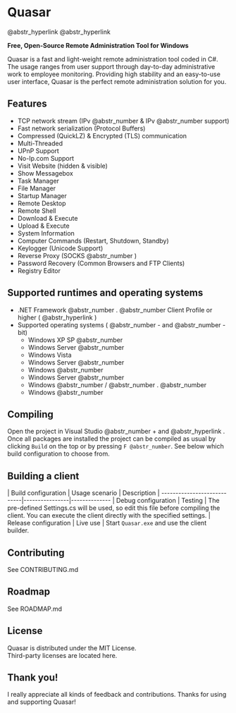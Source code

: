 # Quasar

@abstr_hyperlink @abstr_hyperlink 

**Free, Open-Source Remote Administration Tool for Windows**

Quasar is a fast and light-weight remote administration tool coded in C#. The usage ranges from user support through day-to-day administrative work to employee monitoring. Providing high stability and an easy-to-use user interface, Quasar is the perfect remote administration solution for you.

## Features

  * TCP network stream (IPv @abstr_number & IPv @abstr_number support)
  * Fast network serialization (Protocol Buffers)
  * Compressed (QuickLZ) & Encrypted (TLS) communication
  * Multi-Threaded
  * UPnP Support
  * No-Ip.com Support
  * Visit Website (hidden & visible)
  * Show Messagebox
  * Task Manager
  * File Manager
  * Startup Manager
  * Remote Desktop
  * Remote Shell
  * Download & Execute
  * Upload & Execute
  * System Information
  * Computer Commands (Restart, Shutdown, Standby)
  * Keylogger (Unicode Support)
  * Reverse Proxy (SOCKS @abstr_number )
  * Password Recovery (Common Browsers and FTP Clients)
  * Registry Editor



## Supported runtimes and operating systems

  * .NET Framework @abstr_number . @abstr_number Client Profile or higher ( @abstr_hyperlink )
  * Supported operating systems ( @abstr_number - and @abstr_number -bit) 
    * Windows XP SP @abstr_number 
    * Windows Server @abstr_number 
    * Windows Vista
    * Windows Server @abstr_number 
    * Windows @abstr_number 
    * Windows Server @abstr_number 
    * Windows @abstr_number / @abstr_number . @abstr_number 
    * Windows @abstr_number 



## Compiling

Open the project in Visual Studio @abstr_number + and @abstr_hyperlink . Once all packages are installed the project can be compiled as usual by clicking `Build` on the top or by pressing `F @abstr_number`. See below which build configuration to choose from.

## Building a client

| Build configuration | Usage scenario | Description | ----------------------------|----------------|-------------- | Debug configuration | Testing | The pre-defined Settings.cs will be used, so edit this file before compiling the client. You can execute the client directly with the specified settings. | Release configuration | Live use | Start `Quasar.exe` and use the client builder.

## Contributing

See CONTRIBUTING.md

## Roadmap

See ROADMAP.md

## License

Quasar is distributed under the MIT License.   
Third-party licenses are located here.

## Thank you!

I really appreciate all kinds of feedback and contributions. Thanks for using and supporting Quasar!
